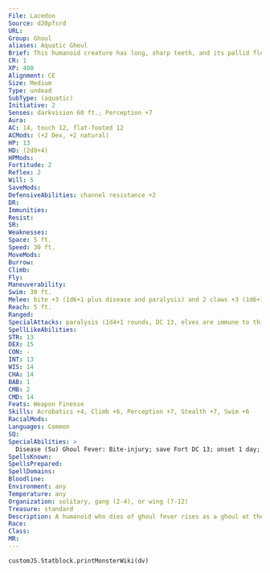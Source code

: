 ```yaml
---
File: Lacedon
Source: d20pfsrd
URL: 
Group: Ghoul
aliases: Aquatic Ghoul
Brief: This humanoid creature has long, sharp teeth, and its pallid flesh is stretched tightly over its starved frame.
CR: 1
XP: 400
Alignment: CE
Size: Medium
Type: undead
SubType: (aquatic)
Initiative: 2
Senses: darkvision 60 ft.; Perception +7
Aura: 
AC: 14, touch 12, flat-footed 12
ACMods: (+2 Dex, +2 natural)
HP: 13
HD: (2d8+4)
HPMods: 
Fortitude: 2
Reflex: 2
Will: 5
SaveMods: 
DefensiveAbilities: channel resistance +2
DR: 
Immunities: 
Resist: 
SR: 
Weaknesses: 
Space: 5 ft.
Speed: 30 ft.
MoveMods: 
Burrow: 
Climb: 
Fly: 
Maneuverability: 
Swim: 30 ft.
Melee: bite +3 (1d6+1 plus disease and paralysis) and 2 claws +3 (1d6+1 plus paralysis)
Reach: 5 ft.
Ranged: 
SpecialAttacks: paralysis (1d4+1 rounds, DC 13, elves are immune to this effect)
SpellLikeAbilities: 
STR: 13
DEX: 15
CON: -
INT: 13
WIS: 14
CHA: 14
BAB: 1
CMB: 2
CMD: 14
Feats: Weapon Finesse
Skills: Acrobatics +4, Climb +6, Perception +7, Stealth +7, Swim +6
RacialMods: 
Languages: Common
SQ: 
SpecialAbilities: >
  Disease (Su) Ghoul Fever: Bite-injury; save Fort DC 13; onset 1 day; frequency 1 day; effect 1d3 Con and 1d3 Dex damage; cure 2 consecutive saves. The save DC is Charisma-based.
SpellsKnown: 
SpellsPrepared: 
SpellDomains: 
Bloodline: 
Environment: any
Temperature: any
Organization: solitary, gang (2-4), or wing (7-12)
Treasure: standard
Description: A humanoid who dies of ghoul fever rises as a ghoul at the next midnight. A humanoid who becomes a ghoul in this way retains none of the abilities it possessed in life. It is not under the control of any other ghouls, but it hungers for the flesh of the living and behaves like a normal ghoul in all respects. A humanoid of 4 Hit Dice or more rises as a ghast.
Race: 
Class: 
MR: 
---
```

```dataviewjs
customJS.Statblock.printMonsterWiki(dv)
```
